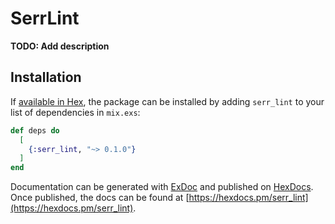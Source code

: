 # SerrLint

**TODO: Add description**

## Installation

If [available in Hex](https://hex.pm/docs/publish), the package can be installed
by adding `serr_lint` to your list of dependencies in `mix.exs`:

```elixir
def deps do
  [
    {:serr_lint, "~> 0.1.0"}
  ]
end
```

Documentation can be generated with [ExDoc](https://github.com/elixir-lang/ex_doc)
and published on [HexDocs](https://hexdocs.pm). Once published, the docs can
be found at [https://hexdocs.pm/serr_lint](https://hexdocs.pm/serr_lint).

